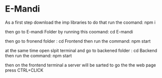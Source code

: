 # E-Mandi

As a first step 
download the imp libraries to do that run the coomand: npm i

then go to E-mandi Folder by running this coomand: cd E-mandi

then go to fronend folder : cd Frontend
then run the command: npm start

at the same time open slpit terminal and go to backened folder : cd Backend
then run the command: npm start

then on the frontend terminal a server will be sarted to go the the web page press CTRL+CLICK
